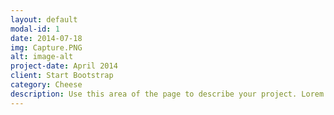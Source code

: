 ```yaml
---
layout: default
modal-id: 1
date: 2014-07-18
img: Capture.PNG
alt: image-alt
project-date: April 2014
client: Start Bootstrap
category: Cheese
description: Use this area of the page to describe your project. Lorem ipsum dolor sit amet, consectetur adipisicing elit. Mollitia neque assumenda ipsam nihil, molestias magnam, recusandae quos quis inventore quisquam velit asperiores, vitae? Reprehenderit soluta, eos quod consequuntur itaque. Nam.
---
```

